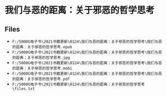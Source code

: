 # 我们与恶的距离：关于邪恶的哲学思考

## Files

- `F:/5000G电子书\2021书籍更新\0124\我们与恶的距离：关于邪恶的哲学思考\我们与恶的距离：关于邪恶的哲学思考.epub`
- `F:/5000G电子书\2021书籍更新\0124\我们与恶的距离：关于邪恶的哲学思考\我们与恶的距离：关于邪恶的哲学思考.jpg`
- `F:/5000G电子书\2021书籍更新\0124\我们与恶的距离：关于邪恶的哲学思考\我们与恶的距离：关于邪恶的哲学思考.mobi`
- `F:/5000G电子书\2021书籍更新\0124\我们与恶的距离：关于邪恶的哲学思考\我们与恶的距离：关于邪恶的哲学思考.pdf`
- `F:/5000G电子书\2021书籍更新\0124\我们与恶的距离：关于邪恶的哲学思考\files.txt`
